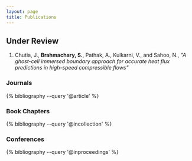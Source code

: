 ```yaml
---
layout: page
title: Publications
---
```


## Under Review
1. Chutia, J., **Brahmachary, S.**, Pathak, A., Kulkarni, V., and Sahoo, N., _"A ghost-cell immersed boundary approach for accurate heat flux predictions in high-speed compressible flows"_

### Journals
{% bibliography --query '@article' %}

### Book Chapters
{% bibliography --query '@incollection' %}

### Conferences
{% bibliography --query '@inproceedings' %}
